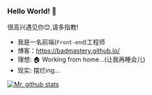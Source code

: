 ### Hello World! 👋

 很高兴遇见你😊,请多指教!

- 我是一名前端(`Front-end`)工程师
- 博客：https://badmastery.github.io/
- 理想: 🏠 Working from home...(让我再睡会儿)
- 现实: 摆烂ing...

[![Mr. github stats](https://github-readme-stats.vercel.app/api?username=BadmasterY)](https://badmastery.github.io/me)
